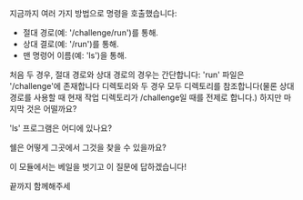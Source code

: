 
지금까지 여러 가지 방법으로 명령을 호출했습니다:
- 절대 경로(예: '/challenge/run')를 통해.
- 상대 결로(예: '/run')를 통해.
- 맨 명령어 이름(예: 'ls')을 통해.

처음 두 경우, 절대 경로와 상대 경로의 경우는 간단합니다: 'run' 파일은 '/challenge'에 존재합니다 
디렉토리와 두 경우 모두 디렉토리를 참조합니다(물론 상대 경로를 사용할 때 현재 작업 디렉토리가 /challenge일 때를 전제로 합니다.)
하지만 마지막 것은 어떨까요?

'ls' 프로그램은 어디에 있나요?

쉘은 어떻게 그곳에서 그것을 찾을 수 있을까요?

이 모듈에서는 베일을 벗기고 이 질문에 답하겠습니다!

끝까지 함께해주세
